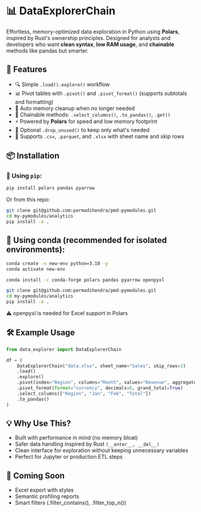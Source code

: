# 📊 DataExplorerChain

Effortless, memory-optimized data exploration in Python using **Polars**, inspired by Rust's ownership principles.
Designed for analysts and developers who want **clean syntax**, **low RAM usage**, and **chainable** methods like pandas but smarter.

## 🚀 Features

- 🔍 Simple `.load().explore()` workflow
- 📊 Pivot tables with `.pivot()` and `.pivot_format()` (supports subtotals and formatting)
- 🧠 Auto memory cleanup when no longer needed
- 🔗 Chainable methods: `.select_columns()`, `.to_pandas()`, `.get()`
- ⚡ Powered by **Polars** for speed and low memory footprint
- 🧼 Optional `.drop_unused()` to keep only what's needed
- 🧾 Supports `.csv`, `.parquet`, and `.xlsx` with sheet name and skip rows

## 📦 Installation

### 🐍 Using `pip`:

```bash
pip install polars pandas pyarrow
```

Or from this repo:

```bash
git clone git@github.com:permadihendra/pmd-pymodules.git
cd my-pymodules/analytics
pip install -e .
```

## 🧪 Using conda (recommended for isolated environments):

```bash
conda create -n new-env python=3.10 -y
conda activate new-env

conda install -c conda-forge polars pandas pyarrow openpyxl
```

```bash
git clone git@github.com:permadihendra/pmd-pymodules.git
cd my-pymodules/analytics
pip install -e .
```

⚠️ openpyxl is needed for Excel support in Polars

## 🛠️ Example Usage

```python
from data_explorer import DataExplorerChain

df = (
    DataExplorerChain("data.xlsx", sheet_name="Sales", skip_rows=2)
    .load()
    .explore()
    .pivot(index="Region", columns="Month", values="Revenue", aggregate_function="sum")
    .pivot_format(format="currency", decimals=0, grand_total=True)
    .select_columns(["Region", "Jan", "Feb", "Total"])
    .to_pandas()
)
```

## 💡 Why Use This?

- Built with performance in mind (no memory bloat)
- Safer data handling inspired by Rust `(__enter__, __del__)`
- Clean interface for exploration without keeping unnecessary variables
- Perfect for Jupyter or production ETL steps

## 🧪 Coming Soon

- Excel export with styles
- Semantic profiling reports
- Smart filters (.filter_contains(), .filter_top_n())
